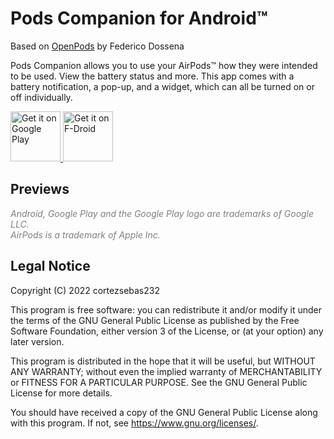 # Pods Companion for Android™
Based on [OpenPods](https://github.com/adolfintel/OpenPods) by Federico Dossena

Pods Companion allows you to use your AirPods™ how they were intended to be used.
View the battery status and more.
This app comes with a battery notification, a pop-up, and a widget, which can all be turned on or off individually.

<a href='https://play.google.com/store/apps/details?id=io.github.cortezsebas232.podscompanion'>
  <img src='https://play.google.com/intl/en_us/badges/images/generic/en_badge_web_generic.png'
  alt='Get it on Google Play'
  height="80"/>
</a>
<a href="https://f-droid.org/packages/io.github.cortezsebas232.podscompanion">
  <img src="https://fdroid.gitlab.io/artwork/badge/get-it-on.png"
  alt="Get it on F-Droid"
  height="80"/>
</a>

## Previews

<i style="color:gray;">
  Android, Google Play and the Google Play logo are trademarks of Google LLC.<br />
  AirPods is a trademark of Apple Inc.
</i>

## Legal Notice
Copyright (C) 2022 cortezsebas232

This program is free software: you can redistribute it and/or modify
it under the terms of the GNU General Public License as published by
the Free Software Foundation, either version 3 of the License, or
(at your option) any later version.

This program is distributed in the hope that it will be useful,
but WITHOUT ANY WARRANTY; without even the implied warranty of
MERCHANTABILITY or FITNESS FOR A PARTICULAR PURPOSE.  See the
GNU General Public License for more details.

You should have received a copy of the GNU General Public License
along with this program.  If not, see <https://www.gnu.org/licenses/>.
